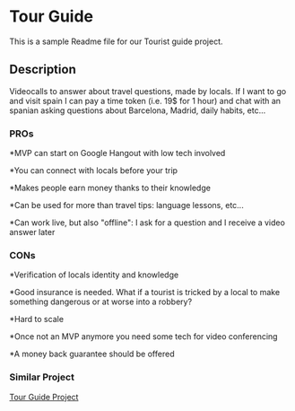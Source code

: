# Tour Guide
This is a sample Readme file for our Tourist guide project.

## Description
Videocalls to answer about travel questions, made by locals. If I want to go and visit spain I can pay a time token (i.e. 19$ for 1 hour) and chat with an spanian asking questions about Barcelona, Madrid, daily habits, etc...

### PROs
*MVP can start on Google Hangout with low tech involved

*You can connect with locals before your trip

*Makes people earn money thanks to their knowledge

*Can be used for more than travel tips: language lessons, etc...

*Can work live, but also "offline": I ask for a question and I receive a video answer later

### CONs
*Verification of locals identity and knowledge

*Good insurance is needed. What if a tourist is tricked by a local to make something dangerous or at worse into a robbery?

*Hard to scale

*Once not an MVP anymore you need some tech for video conferencing

*A money back guarantee should be offered

### Similar Project
[Tour Guide Project](https://play.google.com/store/apps/details?id=com.icd.tourguide&hl=en_US)